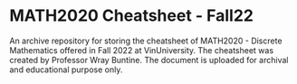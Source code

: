 # MATH2020 Cheatsheet - Fall22
An archive repository for storing the cheatsheet of MATH2020 - Discrete Mathematics offered in Fall 2022 at VinUniversity. The cheatsheet was created by Professor Wray Buntine. The document is uploaded for archival and educational purpose only.
